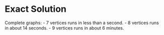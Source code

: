 # Exact Solution

Complete graphs:
    - 7 vertices runs in less than a second.
    - 8 vertices runs in about 14 seconds.
    - 9 vertices runs in about 6 minutes.